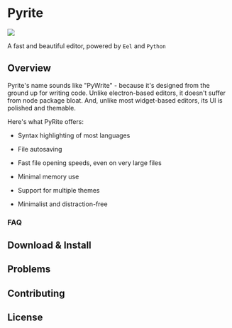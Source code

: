 # Pyrite

![](https:///via.placeholder.com/1920x1080?text=Demo+Screenshot.png)

A fast and beautiful editor, powered by `Eel` and `Python`

## Overview

Pyrite's name sounds like "PyWrite" - because it's designed from the ground up for writing code. Unlike electron-based editors, it doesn't suffer from node package bloat. And, unlike most widget-based editors, its UI is polished and themable. 

Here's what PyRite offers:

* Syntax highlighting of most languages

* File autosaving

* Fast file opening speeds, even on very large files

* Minimal memory use

* Support for multiple themes

* Minimalist and distraction-free

### FAQ


## Download & Install

## Problems

## Contributing

## License
